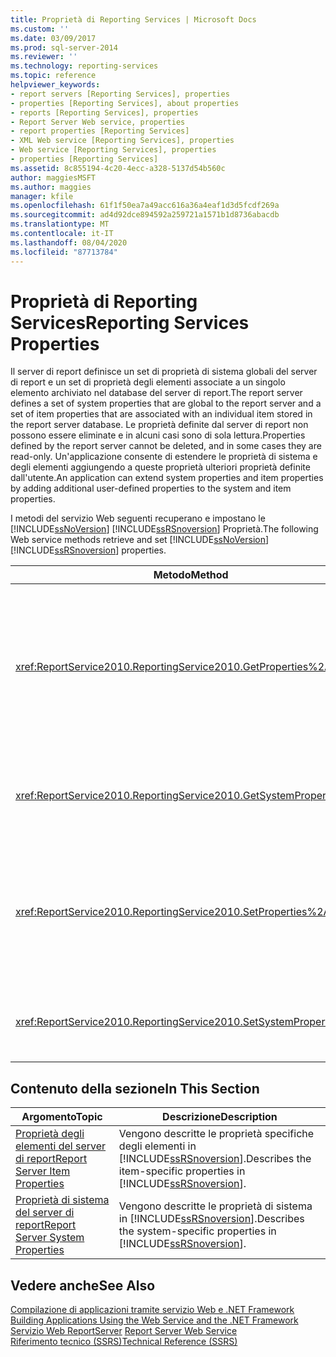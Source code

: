 ```yaml
---
title: Proprietà di Reporting Services | Microsoft Docs
ms.custom: ''
ms.date: 03/09/2017
ms.prod: sql-server-2014
ms.reviewer: ''
ms.technology: reporting-services
ms.topic: reference
helpviewer_keywords:
- report servers [Reporting Services], properties
- properties [Reporting Services], about properties
- reports [Reporting Services], properties
- Report Server Web service, properties
- report properties [Reporting Services]
- XML Web service [Reporting Services], properties
- Web service [Reporting Services], properties
- properties [Reporting Services]
ms.assetid: 8c855194-4c20-4ecc-a328-5137d54b560c
author: maggiesMSFT
ms.author: maggies
manager: kfile
ms.openlocfilehash: 61f1f50ea7a49acc616a36a4eaf1d3d5fcdf269a
ms.sourcegitcommit: ad4d92dce894592a259721a1571b1d8736abacdb
ms.translationtype: MT
ms.contentlocale: it-IT
ms.lasthandoff: 08/04/2020
ms.locfileid: "87713784"
---
```

# <a name="reporting-services-properties"></a><span data-ttu-id="8f488-102">Proprietà di Reporting Services</span><span class="sxs-lookup"><span data-stu-id="8f488-102">Reporting Services Properties</span></span>
  <span data-ttu-id="8f488-103">Il server di report definisce un set di proprietà di sistema globali del server di report e un set di proprietà degli elementi associate a un singolo elemento archiviato nel database del server di report.</span><span class="sxs-lookup"><span data-stu-id="8f488-103">The report server defines a set of system properties that are global to the report server and a set of item properties that are associated with an individual item stored in the report server database.</span></span> <span data-ttu-id="8f488-104">Le proprietà definite dal server di report non possono essere eliminate e in alcuni casi sono di sola lettura.</span><span class="sxs-lookup"><span data-stu-id="8f488-104">Properties defined by the report server cannot be deleted, and in some cases they are read-only.</span></span> <span data-ttu-id="8f488-105">Un'applicazione consente di estendere le proprietà di sistema e degli elementi aggiungendo a queste proprietà ulteriori proprietà definite dall'utente.</span><span class="sxs-lookup"><span data-stu-id="8f488-105">An application can extend system properties and item properties by adding additional user-defined properties to the system and item properties.</span></span>  
  
 <span data-ttu-id="8f488-106">I metodi del servizio Web seguenti recuperano e impostano le [!INCLUDE[ssNoVersion](../../../includes/ssnoversion-md.md)] [!INCLUDE[ssRSnoversion](../../../includes/ssrsnoversion-md.md)] Proprietà.</span><span class="sxs-lookup"><span data-stu-id="8f488-106">The following Web service methods retrieve and set [!INCLUDE[ssNoVersion](../../../includes/ssnoversion-md.md)] [!INCLUDE[ssRSnoversion](../../../includes/ssrsnoversion-md.md)] properties.</span></span>  
  
|<span data-ttu-id="8f488-107">Metodo</span><span class="sxs-lookup"><span data-stu-id="8f488-107">Method</span></span>|<span data-ttu-id="8f488-108">Azione</span><span class="sxs-lookup"><span data-stu-id="8f488-108">Action</span></span>|  
|------------|------------|  
|<xref:ReportService2010.ReportingService2010.GetProperties%2A>|<span data-ttu-id="8f488-109">Restituisce i valori di una o più proprietà di un elemento nel database del server di report.</span><span class="sxs-lookup"><span data-stu-id="8f488-109">Returns the values of one or more properties on an item in the report server database.</span></span>|  
|<xref:ReportService2010.ReportingService2010.GetSystemProperties%2A>|<span data-ttu-id="8f488-110">Restituisce una o più proprietà di sistema.</span><span class="sxs-lookup"><span data-stu-id="8f488-110">Returns one or more system properties.</span></span>|  
|<xref:ReportService2010.ReportingService2010.SetProperties%2A>|<span data-ttu-id="8f488-111">Imposta una o più proprietà di un elemento nel database del server di report.</span><span class="sxs-lookup"><span data-stu-id="8f488-111">Sets one or more properties of an item in the report server database.</span></span>|  
|<xref:ReportService2010.ReportingService2010.SetSystemProperties%2A>|<span data-ttu-id="8f488-112">Imposta una o più proprietà di sistema.</span><span class="sxs-lookup"><span data-stu-id="8f488-112">Sets one or more system properties.</span></span>|  
  
## <a name="in-this-section"></a><span data-ttu-id="8f488-113">Contenuto della sezione</span><span class="sxs-lookup"><span data-stu-id="8f488-113">In This Section</span></span>  
  
|<span data-ttu-id="8f488-114">Argomento</span><span class="sxs-lookup"><span data-stu-id="8f488-114">Topic</span></span>|<span data-ttu-id="8f488-115">Descrizione</span><span class="sxs-lookup"><span data-stu-id="8f488-115">Description</span></span>|  
|-----------|-----------------|  
|[<span data-ttu-id="8f488-116">Proprietà degli elementi del server di report</span><span class="sxs-lookup"><span data-stu-id="8f488-116">Report Server Item Properties</span></span>](reporting-services-properties-report-server-item-properties.md)|<span data-ttu-id="8f488-117">Vengono descritte le proprietà specifiche degli elementi in [!INCLUDE[ssRSnoversion](../../../includes/ssrsnoversion-md.md)].</span><span class="sxs-lookup"><span data-stu-id="8f488-117">Describes the item-specific properties in [!INCLUDE[ssRSnoversion](../../../includes/ssrsnoversion-md.md)].</span></span>|  
|[<span data-ttu-id="8f488-118">Proprietà di sistema del server di report</span><span class="sxs-lookup"><span data-stu-id="8f488-118">Report Server System Properties</span></span>](reporting-services-properties-report-server-system-properties.md)|<span data-ttu-id="8f488-119">Vengono descritte le proprietà di sistema in [!INCLUDE[ssRSnoversion](../../../includes/ssrsnoversion-md.md)].</span><span class="sxs-lookup"><span data-stu-id="8f488-119">Describes the system-specific properties in [!INCLUDE[ssRSnoversion](../../../includes/ssrsnoversion-md.md)].</span></span>|  
  
## <a name="see-also"></a><span data-ttu-id="8f488-120">Vedere anche</span><span class="sxs-lookup"><span data-stu-id="8f488-120">See Also</span></span>  
 <span data-ttu-id="8f488-121">[Compilazione di applicazioni tramite servizio Web e .NET Framework](building-applications-using-the-web-service-and-the-net-framework.md) </span><span class="sxs-lookup"><span data-stu-id="8f488-121">[Building Applications Using the Web Service and the .NET Framework](building-applications-using-the-web-service-and-the-net-framework.md) </span></span>  
 <span data-ttu-id="8f488-122">[Servizio Web ReportServer](../report-server-web-service.md) </span><span class="sxs-lookup"><span data-stu-id="8f488-122">[Report Server Web Service](../report-server-web-service.md) </span></span>  
 [<span data-ttu-id="8f488-123">Riferimento tecnico &#40;SSRS&#41;</span><span class="sxs-lookup"><span data-stu-id="8f488-123">Technical Reference &#40;SSRS&#41;</span></span>](../../technical-reference-ssrs.md)  
  
  
